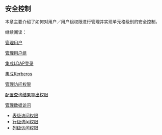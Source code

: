 ## 安全控制

本章主要介绍了如何对用户／用户组权限进行管理并实现单元格级别的安全控制。

继续阅读：

[管理用户](user.cn.md)

[管理用户组](group.cn.md)

[集成LDAP登录](ldap.cn.md)

[集成Kerberos](kerberos.cn.md)

[管理访问权限](acl.cn.md)

[配置查询结果导出权限](query_result_export.cn.md)

[管理数据访问](data_access_control.cn.md)

- [表级访问权限](table.cn.md)
- [行级访问权限](row.cn.md)
- [列级访问权限](column.cn.md)

